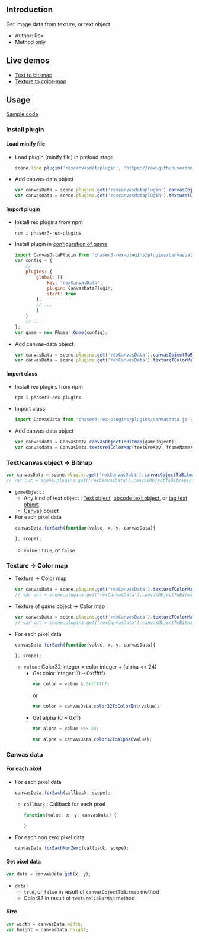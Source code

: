 ## Introduction

Get image data from texture, or text object.

- Author: Rex
- Method only

## Live demos

- [Text to bit-map](https://codepen.io/rexrainbow/pen/RzzOjK)
- [Texture to color-map](https://codepen.io/rexrainbow/pen/dBBLvY)

## Usage

[Sample code](https://github.com/rexrainbow/phaser3-rex-notes/tree/master/examples/canvasdata)

### Install plugin

#### Load minify file

- Load plugin (minify file) in preload stage
    ```javascript
    scene.load.plugin('rexcanvasdataplugin', 'https://raw.githubusercontent.com/rexrainbow/phaser3-rex-notes/master/dist/rexcanvasdataplugin.min.js', true);
    ```
- Add canvas-data object
    ```javascript
    var canvasData = scene.plugins.get('rexcanvasdataplugin').canvasObjectToBitmap(gameObject);
    var canvasData = scene.plugins.get('rexcanvasdataplugin').textureTColorMap(textureKey, frameName);
    ```

#### Import plugin

- Install rex plugins from npm
    ```
    npm i phaser3-rex-plugins
    ```
- Install plugin in [configuration of game](game.md#configuration)
    ```javascript
    import CanvasDataPlugin from 'phaser3-rex-plugins/plugins/canvasdata-plugin.js';
    var config = {
        // ...
        plugins: {
            global: [{
                key: 'rexCanvasData',
                plugin: CanvasDataPlugin,
                start: true
            },
            // ...
            ]
        }
        // ...
    };
    var game = new Phaser.Game(config);
    ```
- Add canvas-data object
    ```javascript
    var canvasData = scene.plugins.get('rexCanvasData').canvasObjectToBitmap(gameObject);
    var canvasData = scene.plugins.get('rexCanvasData').textureTColorMap(textureKey, frameName);
    ```

#### Import class

- Install rex plugins from npm
    ```
    npm i phaser3-rex-plugins
    ```
- Import class
    ```javascript
    import CanvasData from 'phaser3-rex-plugins/plugins/canvasdata.js';
    ```
- Add canvas-data object
    ```javascript
    var canvasdata = CanvasData.canvasObjectToBitmap(gameObject);
    var canvasdata = CanvasData.textureTColorMap(textureKey, frameName);
    ```

### Text/canvas object -> Bitmap

```javascript
var canvasData = scene.plugins.get('rexCanvasData').canvasObjectToBitmap(gameObject);
// var out = scene.plugins.get('rexCanvasData').canvasObjectToBitmap(gameObject, out);
```

- `gameObject` : 
    - Any kind of text object : [Text object](text.md), [bbcode text object](bbcodetext.md), or [tag text object](tagtext.md).
    - [Canvas](canvas.md) object
- For each pixel data
    ```javascript
    canvasData.forEach(function(value, x, y, canvasData){

    }, scope);
    ```
    - `value` : `true`, or `false`

### Texture -> Color map

- Texture -> Color map
    ```javascript
    var canvasData = scene.plugins.get('rexCanvasData').textureTColorMap(textureKey, frameName);
    // var out = scene.plugins.get('rexCanvasData').canvasObjectToBitmap(textureKey, frameName, out);
    ```
- Texture of game object -> Color map
    ```javascript
    var canvasData = scene.plugins.get('rexCanvasData').textureTColorMap(gameObject);
    // var out = scene.plugins.get('rexCanvasData').canvasObjectToBitmap(gameObject, out);
    ```
- For each pixel data
    ```javascript
    canvasData.forEach(function(value, x, y, canvasData){

    }, scope);
    ```
    - `value` : Color32 integer = color integer + (alpha << 24)
        - Get color integer (0 ~ 0xffffff)
            ```javascript
            var color = value & 0xffffff;
            ```
            or
            ```javascript
            var color = canvasData.color32ToColorInt(value);
            ```
        - Get alpha (0 ~ 0xff)
            ```javascript
            var alpha = value >>> 24;
            ```
            ```javascript
            var alpha = canvasData.color32ToAlpha(value);
            ```

### Canvas data

#### For each pixel

- For each pixel data
    ```javascript
    canvasData.forEach(callback, scope);
    ```
    - `callback` : Callback for each pixel
        ```javascript
        function(value, x, y, canvasData) {
    
        }
        ```
- For each non zero pixel data
    ```javascript
    canvasData.forEachNonZero(callback, scope);
    ```

#### Get pixel data

```javascript
var data = canvasData.get(x, y);
```

- `data` :
    - `true`, or `false` in result of `canvasObjectToBitmap` method
    - Color32 in result of `textureTColorMap` method

#### Size

```javascript
var width = canvasData.width;
var height = canvasData.height;
```